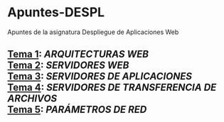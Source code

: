 # Apuntes-DESPL
Apuntes de la asignatura Despliegue de Aplicaciones Web

**[Tema 1](https://github.com/santonio97/Apuntes-DESPL/blob/master/Tema%201.md): _ARQUITECTURAS WEB_**  
**[Tema 2](https://github.com/santonio97/Apuntes-DESPL/blob/master/Tema%202.md): _SERVIDORES WEB_**  
**[Tema 3](https://github.com/santonio97/Apuntes-DESPL/blob/master/Tema%203.md): _SERVIDORES DE APLICACIONES_**  
**[Tema 4](https://github.com/santonio97/Apuntes-DESPL/blob/master/Tema%204.md): _SERVIDORES DE TRANSFERENCIA DE ARCHIVOS_**  
**[Tema 5](https://github.com/santonio97/Apuntes-DESPL/blob/master/Tema%205.md): _PARÁMETROS DE RED_**
--
